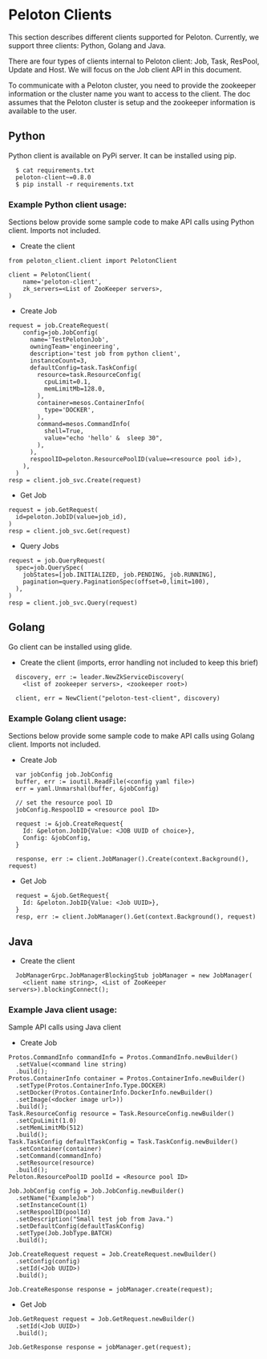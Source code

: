 # Peloton Clients

This section describes different clients supported for Peloton.
Currently, we support three clients: Python, Golang and Java.

There are four types of clients internal to Peloton client: Job, Task, ResPool,
Update and Host. We will focus on the Job client API in this document.

To communicate with a Peloton cluster, you need to provide the zookeeper
information or the cluster name you want to access to the client. The doc
assumes that the Peloton cluster is setup and the zookeeper information is
available to the user.

## Python

Python client is available on PyPi server. It can be installed using pip.
```
  $ cat requirements.txt
  peloton-client~=0.8.0
  $ pip install -r requirements.txt
```

### Example Python client usage:

Sections below provide some sample code to make API calls using Python client.
Imports not included.


* Create the client
```
from peloton_client.client import PelotonClient

client = PelotonClient(
    name='peloton-client',
    zk_servers=<List of ZooKeeper servers>,
)
```

* Create Job
```
request = job.CreateRequest(
    config=job.JobConfig(
      name='TestPelotonJob',
      owningTeam='engineering',
      description='test job from python client',
      instanceCount=3,
      defaultConfig=task.TaskConfig(
        resource=task.ResourceConfig(
          cpuLimit=0.1,
          memLimitMb=128.0,
        ),
        container=mesos.ContainerInfo(
          type='DOCKER',
        ),
        command=mesos.CommandInfo(
          shell=True,
          value="echo 'hello' &  sleep 30",
        ),
      ),
      respoolID=peloton.ResourcePoolID(value=<resource pool id>),
    ),
  )
resp = client.job_svc.Create(request)
```

* Get Job
```
request = job.GetRequest(
  id=peloton.JobID(value=job_id),
)
resp = client.job_svc.Get(request)
```

* Query Jobs
```
request = job.QueryRequest(
  spec=job.QuerySpec(
    jobStates=[job.INITIALIZED, job.PENDING, job.RUNNING],
    pagination=query.PaginationSpec(offset=0,limit=100),
  ),
)
resp = client.job_svc.Query(request)
```

## Golang

Go client can be installed using glide.

* Create the client (imports, error handling not included to keep this brief)
```
  discovery, err := leader.NewZkServiceDiscovery(
    <list of zookeeper servers>, <zookeeper root>)

  client, err = NewClient("peloton-test-client", discovery)
```

### Example Golang client usage:

Sections below provide some sample code to make API calls using Golang client.
Imports not included.

* Create Job
```
  var jobConfig job.JobConfig
  buffer, err := ioutil.ReadFile(<config yaml file>)
  err = yaml.Unmarshal(buffer, &jobConfig)

  // set the resource pool ID
  jobConfig.RespoolID = <resource pool ID>

  request := &job.CreateRequest{
    Id: &peloton.JobID{Value: <JOB UUID of choice>},
    Config: &jobConfig,
  }

  response, err := client.JobManager().Create(context.Background(), request)
```

* Get Job
```
  request = &job.GetRequest{
    Id: &peloton.JobID{Value: <Job UUID>},
  }
  resp, err := client.JobManager().Get(context.Background(), request)
```

## Java

* Create the client
```
  JobManagerGrpc.JobManagerBlockingStub jobManager = new JobManager(
    <client name string>, <List of ZooKeeper servers>).blockingConnect();
```

### Example Java client usage:

Sample API calls using Java client

* Create Job
```
Protos.CommandInfo commandInfo = Protos.CommandInfo.newBuilder()
  .setValue(<command line string)
  .build();
Protos.ContainerInfo container = Protos.ContainerInfo.newBuilder()
  .setType(Protos.ContainerInfo.Type.DOCKER)
  .setDocker(Protos.ContainerInfo.DockerInfo.newBuilder()
  .setImage(<docker image url>))
  .build();
Task.ResourceConfig resource = Task.ResourceConfig.newBuilder()
  .setCpuLimit(1.0)
  .setMemLimitMb(512)
  .build();
Task.TaskConfig defaultTaskConfig = Task.TaskConfig.newBuilder()
  .setContainer(container)
  .setCommand(commandInfo)
  .setResource(resource)
  .build();
Peloton.ResourcePoolID poolId = <Resource pool ID>

Job.JobConfig config = Job.JobConfig.newBuilder()
  .setName("ExampleJob")
  .setInstanceCount(1)
  .setRespoolID(poolId)
  .setDescription("Small test job from Java.")
  .setDefaultConfig(defaultTaskConfig)
  .setType(Job.JobType.BATCH)
  .build();

Job.CreateRequest request = Job.CreateRequest.newBuilder()
  .setConfig(config)
  .setId(<Job UUID>)
  .build();

Job.CreateResponse response = jobManager.create(request);
```

* Get Job
```
Job.GetRequest request = Job.GetRequest.newBuilder()
  .setId(<Job UUID>)
  .build();

Job.GetResponse response = jobManager.get(request);
```